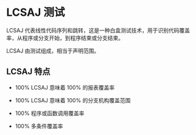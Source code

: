 # LCSAJ 测试

LCSAJ 代表线性代码序列和跳转，这是一种白盒测试技术，用于识别代码覆盖率，从程序或分支开始，到程序结束或分支结束。

LCSAJ 由测试组成，相当于声明范围。

## LCSAJ 特点

* 100% LCSAJ 意味着 100% 的报表覆盖率

* 100% LCSAJ 意味着 100% 的分支机构覆盖范围

* 100% 程序或函数调用覆盖率

* 100% 多条件覆盖率
